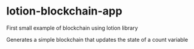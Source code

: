# lotion-blockchain-app
First small example of blockchain using lotion library

Generates a simple blockchain that updates the state of a count variable
